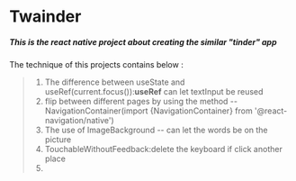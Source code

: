 # Twainder

##### This is the react native project about creating the similar "tinder" app  

The technique of this projects contains below : 
> 1. The difference between useState and useRef(current.focus()):**useRef** can let textInput be reused 
> 2. flip between different pages by using the method -- NavigationContainer(import {NavigationContainer} from '@react-navigation/native') 
> 3. The use of ImageBackground -- can let the words be on the picture
> 4. TouchableWithoutFeedback:delete the keyboard if click another place 
> 5. 
